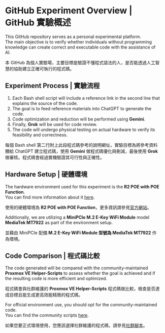 # GitHub Experiment Overview | GitHub 實驗概述

This GitHub repository serves as a personal experimental platform.  
The main objective is to verify whether individuals without programming knowledge can create correct and executable code with the assistance of AI.

本 GitHub 為個人實驗場，主要目標是驗證不懂程式語法的人，是否能透過人工智慧的協助建立正確可執行的程式碼。

## Experiment Process | 實驗流程

1. Each Bash shell script will include a reference link in the second line that explains the source of the code.
2. The goal is to feed reference materials into ChatGPT to generate the code.
3. Code optimization and reduction will be performed using **Gemini**.
4. Finally, **Grok** will be used for code review.
5. The code will undergo physical testing on actual hardware to verify its feasibility and correctness.

每個 Bash shell 第二行附上此段程式碼參考的說明網址，實驗目標為將參考資料餵給 ChatGPT 建立程式碼，使用 **Gemini** 做程式碼優化與刪減，最後使用 **Grok** 做審核。程式碼會經過實機驗證其可行性與正確性。

## Hardware Setup | 硬體環境

The hardware environment used for this experiment is the **R2 POE with POE Function**.  
You can find more information about it [here](https://www.ikoolcore.com/en-tw/products/ikoolcore-r2-poe-firewall).

使用的硬體環境為 **R2 POE with POE Function**，更多資訊請參見[官方網站](https://www.ikoolcore.com/en-tw/products/ikoolcore-r2-poe-firewall)。

Additionally, we are utilizing a **MiniPCIe M.2 E-Key WiFi Module** model **MediaTek MT7922** as part of the environment setup.

並藉由 MiniPCIe 配備 **M.2 E-Key WiFi Module 型號為 MediaTek MT7922** 作為環境。

## Code Comparison | 程式碼比較

The code generated will be compared with the community-maintained **Proxmox VE Helper-Scripts** to assess whether the goal is achieved and if the resulting code is more efficient and optimized.

程式碼會與社群維護的 **Proxmox VE Helper-Scripts** 程式碼做比較，檢查是否達成目標且能生成更高效能精簡的程式碼。

For official environment use, you should opt for the community-maintained code.  
You can find the community scripts [here](https://community-scripts.github.io/ProxmoxVE/scripts).

如果您要正式環境使用，您應該選擇社群維護的程式碼，請參見[社群腳本](https://community-scripts.github.io/ProxmoxVE/scripts)。

